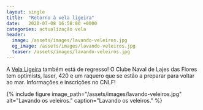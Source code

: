```yaml
---
layout: single
title:  "Retorno à vela ligeira"
date:   2020-07-08 16:58:00 +0000
categories: actualização vela
header:
  image: /assets/images/lavando-veleiros.jpg
  og_image: /assets/images/lavando-veleiros.jpg
  teaser: /assets/images/lavando-veleiros.jpg
---
```


A [Vela Ligeira](/vela-ligeira/) também está de regresso! O Clube Naval de Lajes das Flores tem optimists, laser, 420 e um raquero que se estão a preparar para voltar ao mar. Informações e inscrições no CNLF!

{% include figure image_path="/assets/images/lavando-veleiros.jpg" alt="Lavando os veleiros." caption="Lavando os veleiros." %}